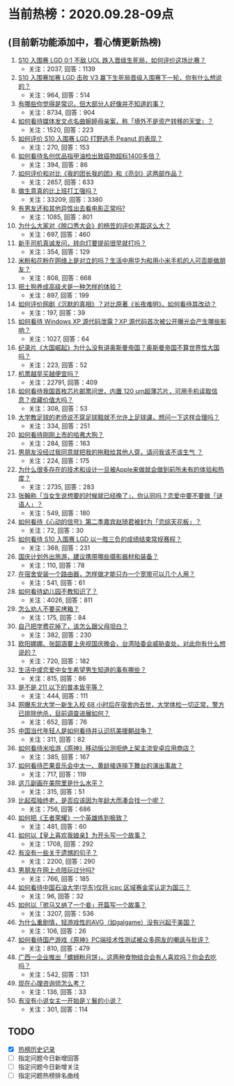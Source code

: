 # 当前热榜：2020.09.28-09点
## (目前新功能添加中，看心情更新热榜)
1. [S10 入围赛 LGD 0:1 不敌 UOL 跌入晋级生死局，如何评价这场比赛？](https://www.zhihu.com/question/423188332)
    * 关注：2037, 回答：1139
2. [S10 入围赛加赛 LGD 击败 V3 赢下生死局晋级入围赛下一轮，你有什么想说的？](https://www.zhihu.com/question/423213269)
    * 关注：964, 回答：514
3. [有哪些你觉得是常识，但大部分人好像并不知道的事？](https://www.zhihu.com/question/422686198)
    * 关注：8734, 回答：904
4. [如何看待媒体发文点名曲婉婷母亲案，称「境外不是资产转移的天堂」？](https://www.zhihu.com/question/423142234)
    * 关注：1520, 回答：223
5. [如何评价 S10 入围赛 LGD 打野选手 Peanut 的表现？](https://www.zhihu.com/question/423194696)
    * 关注：270, 回答：153
6. [如何看待名创优品指甲油检出致癌物超标1400多倍？](https://www.zhihu.com/question/423110609)
    * 关注：394, 回答：86
7. [如何评价和对比《我的团长我的团》和《亮剑》这两部作品？](https://www.zhihu.com/question/39150078)
    * 关注：2657, 回答：633
8. [做生意真的比上班打工强吗？](https://www.zhihu.com/question/327874416)
    * 关注：33209, 回答：3380
9. [有男友还和其他异性出去看电影正常吗?](https://www.zhihu.com/question/422009962)
    * 关注：1085, 回答：801
10. [为什么大家对《脱口秀大会》的杨笠的评价差距这么大？](https://www.zhihu.com/question/415802402)
    * 关注：697, 回答：460
11. [新手司机真诚发问，转向灯要提前很早就打吗？](https://www.zhihu.com/question/422754210)
    * 关注：354, 回答：129
12. [米粉和花粉在网络上是对立的吗？生活中用华为和用小米手机的人可否能做朋友？](https://www.zhihu.com/question/415798409)
    * 关注：808, 回答：668
13. [把土狗养成高级犬是一种怎样的体验？](https://www.zhihu.com/question/38614407)
    * 关注：897, 回答：199
14. [如何评价网剧《沉默的真相》？对比原著《长夜难明》，如何看待其改动？](https://www.zhihu.com/question/421598262)
    * 关注：197, 回答：39
15. [如何看待 Windows XP 源代码泄露？XP 源代码首次被公开曝光会产生哪些影响？](https://www.zhihu.com/question/423026424)
    * 关注：1027, 回答：64
16. [纪录片《大国崛起》为什么没有讲奥斯曼帝国？奥斯曼帝国不算世界性大国吗？](https://www.zhihu.com/question/422523847)
    * 关注：223, 回答：52
17. [机票越早买越便宜吗？](https://www.zhihu.com/question/314636817)
    * 关注：22791, 回答：409
18. [如何看待我国首枚芯片邮票问世，内置 120 um超薄芯片，可用手机读取信息？收藏价值大吗？](https://www.zhihu.com/question/423110960)
    * 关注：308, 回答：53
19. [大学教足球的老师说不穿足球鞋就不允许上足球课，想问一下这样合理吗？](https://www.zhihu.com/question/422726119)
    * 关注：334, 回答：251
20. [如何看待刚刚上市的哈弗大狗？](https://www.zhihu.com/question/422328733)
    * 关注：284, 回答：163
21. [男朋友没经过我同意就把我的拖鞋给其他人穿，请问我该不该生气 ？](https://www.zhihu.com/question/307670816)
    * 关注：224, 回答：175
22. [为什么很多存在的技术和设计一旦被Apple来做就会做到前所未有的体验和热度？](https://www.zhihu.com/question/403378616)
    * 关注：2735, 回答：283
23. [张翰称「当女生说想要的时候就已经晚了」，你认同吗？恋爱中要不要做「谜语人」？](https://www.zhihu.com/question/423143201)
    * 关注：549, 回答：180
24. [如何看待《心动的信号》第二季嘉宾赵琦君被封为「恋综天花板」？](https://www.zhihu.com/question/422518043)
    * 关注：72, 回答：30
25. [如何看待 S10 入围赛 LGD 以一胜三负的成绩结束常规赛程？](https://www.zhihu.com/question/423194854)
    * 关注：368, 回答：231
26. [国庆计划外出旅游，建议携带哪些摄影器材和装备？](https://www.zhihu.com/question/422772219)
    * 关注：110, 回答：78
27. [在宿舍安装一个路由器，怎样做才能只办一个宽带可以几个人用？](https://www.zhihu.com/question/421460639)
    * 关注：541, 回答：61
28. [如何看待幼儿园不教知识了？](https://www.zhihu.com/question/402465971)
    * 关注：4026, 回答：811
29. [怎么劝人不要买烤箱？](https://www.zhihu.com/question/372969219)
    * 关注：175, 回答：84
30. [自己把学费花掉了，该怎么跟父母坦白？](https://www.zhihu.com/question/328900746)
    * 关注：382, 回答：230
31. [欧阳娜娜、张韶涵要上央视国庆晚会，台湾陆委会威胁查处，对此你有什么想说的？](https://www.zhihu.com/question/423122027)
    * 关注：720, 回答：182
32. [生活中或恋爱中女生希望男生知道的事有哪些？](https://www.zhihu.com/question/279918670)
    * 关注：815, 回答：86
33. [是不是 211 以下的普本皆平等？](https://www.zhihu.com/question/423028802)
    * 关注：444, 回答：111
34. [网曝东北大学一新生入校 68 小时后在宿舍内去世，大学体检一切正常，警方已排除他杀，目前调查进展如何？](https://www.zhihu.com/question/423066599)
    * 关注：652, 回答：76
35. [中国当代年轻人是如何看待并认识抗美援朝战争？](https://www.zhihu.com/question/421031649)
    * 关注：311, 回答：82
36. [如何看待米哈游《原神》移动版公测拒绝上架主流安卓应用商店？](https://www.zhihu.com/question/422504321)
    * 关注：385, 回答：167
37. [如何看待芒果音乐会中太一、黄龄接连摔下舞台的演出事故？](https://www.zhihu.com/question/423074124)
    * 关注：717, 回答：119
38. [这几副画在美院里是什么水平？](https://www.zhihu.com/question/421792752)
    * 关注：315, 回答：51
39. [比起孤独终老，是否应该因为年龄大而凑合找一个呢？](https://www.zhihu.com/question/419260386)
    * 关注：756, 回答：686
40. [如何把《王者荣耀》一个英雄练到极致？](https://www.zhihu.com/question/401292025)
    * 关注：481, 回答：60
41. [如何以【皇上喜欢我娘亲】为开头写一个故事？](https://www.zhihu.com/question/411852366)
    * 关注：1708, 回答：292
42. [有没有一些关于遗憾的句子？](https://www.zhihu.com/question/389220776)
    * 关注：2200, 回答：290
43. [男朋友在网上点陪玩过分吗?](https://www.zhihu.com/question/413597369)
    * 关注：766, 回答：185
44. [如何看待中国石油大学(华东)仅将 icpc 区域赛金奖认定为国三？](https://www.zhihu.com/question/423039116)
    * 关注：96, 回答：32
45. [如何以「驸马又纳了一个妾」开篇写一个故事？](https://www.zhihu.com/question/392975374)
    * 关注：3207, 回答：536
46. [为什么重剧情，轻游戏性的AVG（如galgame）没有兴起于美国？](https://www.zhihu.com/question/421553373)
    * 关注：106, 回答：26
47. [如何看待国产游戏《原神》PC端技术性测试被众多网友的嘲讽与批评？](https://www.zhihu.com/question/421354518)
    * 关注：810, 回答：479
48. [广西一企业推出「螺蛳粉月饼」，这两种食物结合会有人喜欢吗？你会去吃吗？](https://www.zhihu.com/question/423105200)
    * 关注：542, 回答：131
49. [现在心理咨询师怎么考？](https://www.zhihu.com/question/326299713)
    * 关注：136, 回答：33
50. [有没有小说女主一开始是丫鬟的小说？](https://www.zhihu.com/question/406758560)
    * 关注：301, 回答：114
## TODO
* [x] [热榜历史记录](hot_history/AllHot.md)
* [ ] 指定问题今日新增回答
* [ ] 指定问题今日新增关注
* [ ] 指定问题热榜排名曲线
